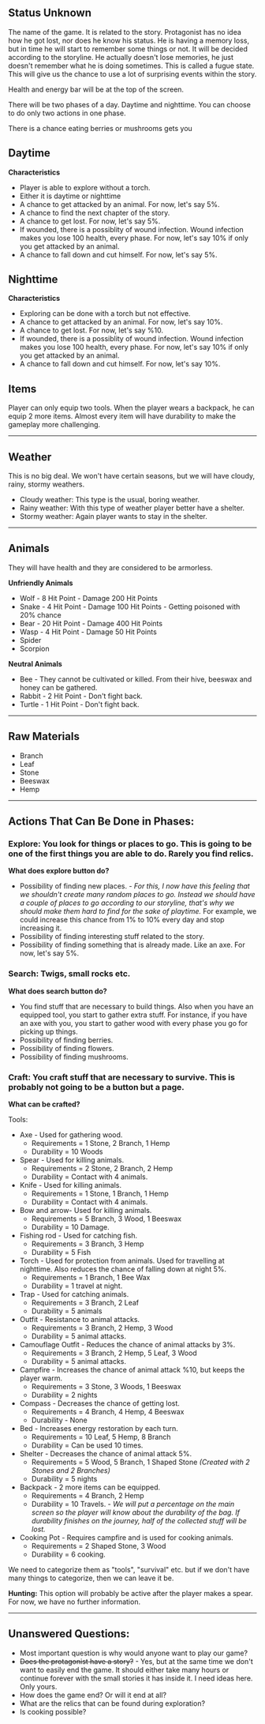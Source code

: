 ## Status Unknown

The name of the game. It is related to the story. Protagonist has no idea how he got lost, nor does he know his status. He is having a memory loss, but in time he will start to remember some things or not. It will be decided according to the storyline. He actually doesn't lose memories, he just doesn't remember what he is doing sometimes. This is called a fugue state. This will give us the chance to use a lot of surprising events within the story.

Health and energy bar will be at the top of the screen.

There will be two phases of a day. Daytime and nighttime. You can choose to do only two actions in one phase.

There is a chance eating berries or mushrooms gets you 

## Daytime

**Characteristics**
* Player is able to explore without a torch.
* Either it is daytime or nighttime
* A chance to get attacked by an animal. For now, let's say 5%.
* A chance to find the next chapter of the story.
* A chance to get lost. For now, let's say 5%.
* If wounded, there is a possiblity of wound infection. Wound infection makes you lose 100 health, every phase. For now, let's say 10% if only you get attacked by an animal.
* A chance to fall down and cut himself. For now, let's say 5%.

## Nighttime

**Characteristics**
* Exploring can be done with a torch but not effective.
* A chance to get attacked by an animal. For now, let's say 10%.
* A chance to get lost. For now, let's say %10. 
* If wounded, there is a possiblity of wound infection. Wound infection makes you lose 100 health, every phase. For now, let's say 10% if only you get attacked by an animal.
* A chance to fall down and cut himself. For now, let's say 10%.

## Items

Player can only equip two tools. When the player wears a backpack, he can equip 2 more items. Almost every item will have durability to make the gameplay more challenging.

---

## Weather

This is no big deal. We won't have certain seasons, but we will have cloudy, rainy, stormy weathers.

* Cloudy weather: This type is the usual, boring weather.
* Rainy weather: With this type of weather player better have a shelter.
* Stormy weather: Again player wants to stay in the shelter.

---

## Animals

They will have health and they are considered to be armorless.

**Unfriendly Animals**
* Wolf - 8 Hit Point - Damage 200 Hit Points 
* Snake - 4 Hit Point - Damage 100 Hit Points - Getting poisoned with 20% chance
* Bear - 20 Hit Point - Damage 400 Hit Points
* Wasp - 4 Hit Point - Damage 50 Hit Points
* Spider
* Scorpion

**Neutral Animals**
* Bee - They cannot be cultivated or killed. From their hive, beeswax and honey can be gathered.
* Rabbit - 2 Hit Point - Don't fight back.
* Turtle - 1 Hit Point - Don't fight back.


---

## Raw Materials

* Branch
* Leaf
* Stone
* Beeswax
* Hemp

---

## Actions That Can Be Done in Phases:

### Explore: You look for things or places to go. This is going to be one of the first things you are able to do. Rarely you find relics.

**What does explore button do?**

* Possibility of finding new places. - _For this, I now have this feeling that we shouldn't create many random places to go. Instead we should have a couple of places to go according to our storyline, that's why we should make them hard to find for the sake of playtime._ For example, we could increase this chance from 1% to 10% every day and stop increasing it.
* Possibility of finding interesting stuff related to the story.
* Possibility of finding something that is already made. Like an axe. For now, let's say 5%.

### Search: Twigs, small rocks etc.

**What does search button do?**

* You find stuff that are necessary to build things. Also when you have an equipped tool, you start to gather extra stuff. For instance, if you have an axe with you, you start to gather wood with every phase you go for picking up things.
* Possibility of finding berries.
* Possibility of finding flowers.
* Possibility of finding mushrooms.

### Craft: You craft stuff that are necessary to survive. This is probably not going to be a button but a page.

**What can be crafted?**

Tools:
* Axe - Used for gathering wood.
    * Requirements = 1 Stone, 2 Branch, 1 Hemp
    * Durability = 10 Woods
* Spear - Used for killing animals.
    * Requirements = 2 Stone, 2 Branch, 2 Hemp
    * Durability = Contact with 4 animals.
* Knife - Used for killing animals.
    * Requirements = 1 Stone, 1 Branch, 1 Hemp
    * Durability = Contact with 4 animals.
* Bow and arrow- Used for killing animals.
    * Requirements = 5 Branch, 3 Wood, 1 Beeswax
    * Durability = 10 Damage.
* Fishing rod - Used for catching fish.
    * Requirements = 3 Branch, 3 Hemp
    * Durability = 5 Fish
* Torch - Used for protection from animals. Used for travelling at nighttime. Also reduces the chance of falling down at night 5%.
    * Requirements = 1 Branch, 1 Bee Wax
    * Durability = 1 travel at night.
* Trap - Used for catching animals.
    * Requirements = 3 Branch, 2 Leaf
    * Durability = 5 animals
* Outfit - Resistance to animal attacks.
    * Requirements = 3 Branch, 2 Hemp, 3 Wood
    * Durability = 5 animal attacks.
* Camouflage Outfit - Reduces the chance of animal attacks by 3%.
    * Requirements = 3 Branch, 2 Hemp, 5 Leaf, 3 Wood
    * Durability = 5 animal attacks.
* Campfire - Increases the chance of animal attack %10, but keeps the player warm.
    * Requirements = 3 Stone, 3 Woods, 1 Beeswax
    * Durability = 2 nights
* Compass - Decreases the chance of getting lost.
    * Requirements = 4 Branch, 4 Hemp, 4 Beeswax
    * Durability - None
* Bed - Increases energy restoration by each turn.
    * Requirements = 10 Leaf, 5 Hemp, 8 Branch
    * Durability = Can be used 10 times.
* Shelter - Decreases the chance of animal attack 5%.
    * Requirements = 5 Wood, 5 Branch, 1 Shaped Stone _(Created with 2 Stones and 2 Branches)_
    * Durability = 5 nights
* Backpack - 2 more items can be equipped.
    * Requirements = 4 Branch, 2 Hemp
    * Durability = 10 Travels. - _We will put a percentage on the main screen so the player will know about the durability of the bag. If durability finishes on the journey, half of the collected stuff will be lost._
* Cooking Pot - Requires campfire and is used for cooking animals.
    * Requirements = 2 Shaped Stone, 3 Wood
    * Durability = 6 cooking.

We need to categorize them as "tools", "survival" etc. but if we don't have many things to categorize, then we can leave it be.

**Hunting:** This option will probably be active after the player makes a spear. For now, we have no further information.

---

## Unanswered Questions:

*  Most important question is why would anyone want to play our game?
*  ~~Does the protagonist have a story?~~ - Yes, but at the same time we don't want to easily end the game. It should either take many hours or continue forever with the small stories it has inside it. I need ideas here. Only yours.
*  How does the game end? Or will it end at all?
*  What are the relics that can be found during exploration?
*  Is cooking possible?
